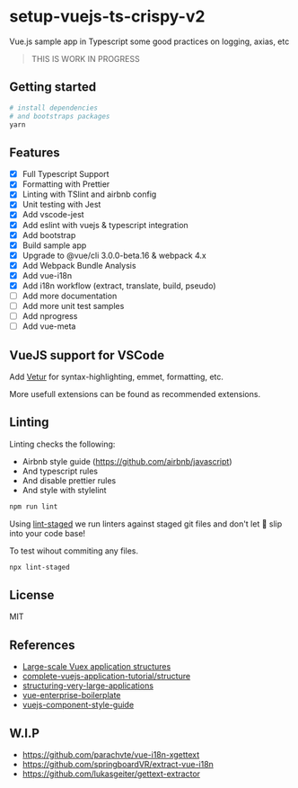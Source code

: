 # setup-vuejs-ts-crispy-v2

Vue.js sample app in Typescript some good practices on logging, axias, etc

> THIS IS WORK IN PROGRESS

## Getting started

```bash
# install dependencies
# and bootstraps packages
yarn
```

## Features

- [x] Full Typescript Support
- [x] Formatting with Prettier
- [x] Linting with TSlint and airbnb config
- [x] Unit testing with Jest
- [x] Add vscode-jest
- [x] Add eslint with vuejs & typescript integration
- [x] Add bootstrap
- [x] Build sample app
- [x] Upgrade to @vue/cli 3.0.0-beta.16 & webpack 4.x
- [x] Add Webpack Bundle Analysis
- [x] Add vue-i18n
- [x] Add i18n workflow (extract, translate, build, pseudo)
- [ ] Add more documentation
- [ ] Add more unit test samples
- [ ] Add nprogress
- [ ] Add vue-meta

## VueJS support for VSCode

Add [Vetur](https://github.com/vuejs/vetur) for syntax-highlighting, emmet, formatting, etc.

More usefull extensions can be found as recommended extensions.

## Linting

Linting checks the following:

- Airbnb style guide (https://github.com/airbnb/javascript)
- And typescript rules
- And disable prettier rules
- And style with stylelint

```bash
npm run lint
```

Using [lint-staged](https://github.com/okonet/lint-staged) we run linters against staged git files and don't let 💩 slip into your code base!

To test wihout commiting any files.

```bash
npx lint-staged
```

## License

MIT

## References

- [Large-scale Vuex application structures](https://medium.com/3yourmind/large-scale-vuex-application-structures-651e44863e2f)
- [complete-vuejs-application-tutorial/structure](https://matthiashager.com/complete-vuejs-application-tutorial/project-structure/)
- [structuring-very-large-applications](https://forum.vuejs.org/t/structuring-very-large-applications/840/3)
- [vue-enterprise-boilerplate](https://github.com/chrisvfritz/vue-enterprise-boilerplate)
- [vuejs-component-style-guide](https://github.com/pablohpsilva/vuejs-component-style-guide/blob/master/README.md)

## W.I.P

- https://github.com/parachvte/vue-i18n-xgettext
- https://github.com/springboardVR/extract-vue-i18n
- https://github.com/lukasgeiter/gettext-extractor
